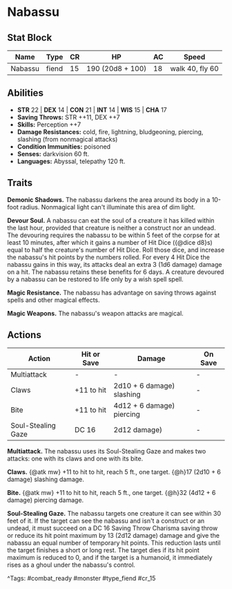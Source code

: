 # Nabassu

## Stat Block

| Name | Type | CR | HP | AC | Speed |
|------|------|----|----|----|-------|
| Nabassu | fiend | 15 | 190 (20d8 + 100) | 18 | walk 40, fly 60 |

## Abilities

- **STR** 22 | **DEX** 14 | **CON** 21 | **INT** 14 | **WIS** 15 | **CHA** 17
- **Saving Throws:** STR ++11, DEX ++7  
- **Skills:** Perception ++7  
- **Damage Resistances:** cold, fire, lightning, bludgeoning, piercing, slashing (from nonmagical attacks)  
- **Condition Immunities:** poisoned  
- **Senses:** darkvision 60 ft.  
- **Languages:** Abyssal, telepathy 120 ft.

## Traits

**Demonic Shadows.** The nabassu darkens the area around its body in a 10-foot radius. Nonmagical light can't illuminate this area of dim light.

**Devour Soul.** A nabassu can eat the soul of a creature it has killed within the last hour, provided that creature is neither a construct nor an undead. The devouring requires the nabassu to be within 5 feet of the corpse for at least 10 minutes, after which it gains a number of Hit Dice ({@dice d8}s) equal to half the creature's number of Hit Dice. Roll those dice, and increase the nabassu's hit points by the numbers rolled. For every 4 Hit Dice the nabassu gains in this way, its attacks deal an extra 3 (1d6 damage) damage on a hit. The nabassu retains these benefits for 6 days. A creature devoured by a nabassu can be restored to life only by a wish spell spell.

**Magic Resistance.** The nabassu has advantage on saving throws against spells and other magical effects.

**Magic Weapons.** The nabassu's weapon attacks are magical.


## Actions

| Action | Hit or Save | Damage | On Save |
|--------|--------------|--------|----------|
| Multiattack | - | - | - |
| Claws | +11 to hit | 2d10 + 6 damage) slashing | - |
| Bite | +11 to hit | 4d12 + 6 damage) piercing | - |
| Soul-Stealing Gaze | DC 16 | 2d12 damage) | - |

**Multiattack.** The nabassu uses its Soul-Stealing Gaze and makes two attacks: one with its claws and one with its bite.

**Claws.** {@atk mw} +11 to hit to hit, reach 5 ft., one target. {@h}17 (2d10 + 6 damage) slashing damage.

**Bite.** {@atk mw} +11 to hit to hit, reach 5 ft., one target. {@h}32 (4d12 + 6 damage) piercing damage.

**Soul-Stealing Gaze.** The nabassu targets one creature it can see within 30 feet of it. If the target can see the nabassu and isn't a construct or an undead, it must succeed on a DC 16 Saving Throw Charisma saving throw or reduce its hit point maximum by 13 (2d12 damage) damage and give the nabassu an equal number of temporary hit points. This reduction lasts until the target finishes a short or long rest. The target dies if its hit point maximum is reduced to 0, and if the target is a humanoid, it immediately rises as a ghoul under the nabassu's control.


^Tags: #combat_ready #monster #type_fiend #cr_15